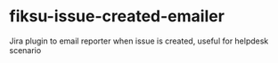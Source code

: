 # fiksu-issue-created-emailer
Jira plugin to email reporter when issue is created, useful for helpdesk scenario
